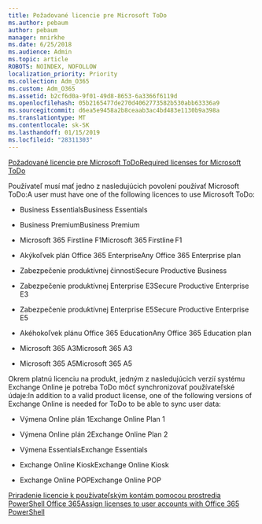 ```yaml
---
title: Požadované licencie pre Microsoft ToDo
ms.author: pebaum
author: pebaum
manager: mnirkhe
ms.date: 6/25/2018
ms.audience: Admin
ms.topic: article
ROBOTS: NOINDEX, NOFOLLOW
localization_priority: Priority
ms.collection: Adm_O365
ms.custom: Adm_O365
ms.assetid: b2cf6d0a-9f01-49d8-8653-6a3366f6119d
ms.openlocfilehash: 05b2165477de270d4062773582b530abb63336a9
ms.sourcegitcommit: d6ea5e9458a2b8ceaab3ac4bd483e1130b9a398a
ms.translationtype: MT
ms.contentlocale: sk-SK
ms.lasthandoff: 01/15/2019
ms.locfileid: "28311303"
---
```

[<span data-ttu-id="cecc6-102">Požadované licencie pre Microsoft ToDo</span><span class="sxs-lookup"><span data-stu-id="cecc6-102">Required licenses for Microsoft ToDo</span></span>](https://support.office.com/article/381e9d1b-c500-49b5-973e-890fd86528d7.aspx)
  
<span data-ttu-id="cecc6-103">Používateľ musí mať jedno z nasledujúcich povolení používať Microsoft ToDo:</span><span class="sxs-lookup"><span data-stu-id="cecc6-103">A user must have one of the following licences to use Microsoft ToDo:</span></span>
  
- <span data-ttu-id="cecc6-104">Business Essentials</span><span class="sxs-lookup"><span data-stu-id="cecc6-104">Business Essentials</span></span>
    
- <span data-ttu-id="cecc6-105">Business Premium</span><span class="sxs-lookup"><span data-stu-id="cecc6-105">Business Premium</span></span>
    
- <span data-ttu-id="cecc6-106">Microsoft 365 Firstline F1</span><span class="sxs-lookup"><span data-stu-id="cecc6-106">Microsoft 365 Firstline F1</span></span>
    
- <span data-ttu-id="cecc6-107">Akýkoľvek plán Office 365 Enterprise</span><span class="sxs-lookup"><span data-stu-id="cecc6-107">Any Office 365 Enterprise plan</span></span>
    
- <span data-ttu-id="cecc6-108">Zabezpečenie produktívnej činnosti</span><span class="sxs-lookup"><span data-stu-id="cecc6-108">Secure Productive Business</span></span>
    
- <span data-ttu-id="cecc6-109">Zabezpečenie produktívnej Enterprise E3</span><span class="sxs-lookup"><span data-stu-id="cecc6-109">Secure Productive Enterprise E3</span></span>
    
- <span data-ttu-id="cecc6-110">Zabezpečenie produktívnej Enterprise E5</span><span class="sxs-lookup"><span data-stu-id="cecc6-110">Secure Productive Enterprise E5</span></span>
    
- <span data-ttu-id="cecc6-111">Akéhokoľvek plánu Office 365 Education</span><span class="sxs-lookup"><span data-stu-id="cecc6-111">Any Office 365 Education plan</span></span>
    
- <span data-ttu-id="cecc6-112">Microsoft 365 A3</span><span class="sxs-lookup"><span data-stu-id="cecc6-112">Microsoft 365 A3</span></span>
    
- <span data-ttu-id="cecc6-113">Microsoft 365 A5</span><span class="sxs-lookup"><span data-stu-id="cecc6-113">Microsoft 365 A5</span></span>
    
<span data-ttu-id="cecc6-114">Okrem platnú licenciu na produkt, jedným z nasledujúcich verzií systému Exchange Online je potreba ToDo môcť synchronizovať používateľské údaje:</span><span class="sxs-lookup"><span data-stu-id="cecc6-114">In addition to a valid product license, one of the following versions of Exchange Online is needed for ToDo to be able to sync user data:</span></span> 
  
- <span data-ttu-id="cecc6-115">Výmena Online plán 1</span><span class="sxs-lookup"><span data-stu-id="cecc6-115">Exchange Online Plan 1</span></span>
    
- <span data-ttu-id="cecc6-116">Výmena Online plán 2</span><span class="sxs-lookup"><span data-stu-id="cecc6-116">Exchange Online Plan 2</span></span>
    
- <span data-ttu-id="cecc6-117">Výmena Essentials</span><span class="sxs-lookup"><span data-stu-id="cecc6-117">Exchange Essentials</span></span>
    
- <span data-ttu-id="cecc6-118">Exchange Online Kiosk</span><span class="sxs-lookup"><span data-stu-id="cecc6-118">Exchange Online Kiosk</span></span>
    
- <span data-ttu-id="cecc6-119">Exchange Online POP</span><span class="sxs-lookup"><span data-stu-id="cecc6-119">Exchange Online POP</span></span>
    
[<span data-ttu-id="cecc6-120">Priradenie licencie k používateľským kontám pomocou prostredia PowerShell Office 365</span><span class="sxs-lookup"><span data-stu-id="cecc6-120">Assign licenses to user accounts with Office 365 PowerShell</span></span>](https://docs.microsoft.com/en-us/office365/enterprise/powershell/assign-licenses-to-user-accounts-with-office-365-powershell )
  

